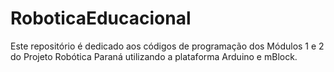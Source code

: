 # RoboticaEducacional
Este repositório é dedicado aos códigos de programação dos Módulos 1 e 2 do Projeto Robótica Paraná utilizando a plataforma Arduino e mBlock.
